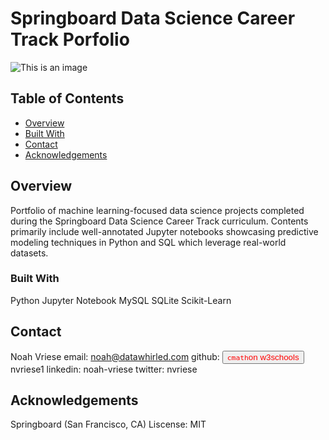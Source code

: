 # Springboard Data Science Career Track Porfolio

![This is an image](https://www.google.com/url?sa=i&url=https%3A%2F%2Fgithub.com%2Ftopics%2Fspringboard-data-science&psig=AOvVaw0yCR_rpmk3SupHR1v68a6N&ust=1666193124553000&source=images&cd=vfe&ved=0CAwQjRxqFwoTCIiY3JyL6voCFQAAAAAdAAAAABAE)

## Table of Contents

- [Overview](#overview)
- [Built With](#built-with)
- [Contact](#contact)
- [Acknowledgements](#acknowledgements)

## Overview

Portfolio of machine learning-focused data science projects completed during the Springboard Data Science Career Track curriculum. 
Contents primarily include well-annotated Jupyter notebooks showcasing predictive modeling techniques in Python and SQL which leverage real-world datasets. 

### Built With

Python
Jupyter Notebook
MySQL
SQLite
Scikit-Learn

## Contact

Noah Vriese
email: noah@datawhirled.com
github: <a><button name="button" style = "color: red" onclick="[https://www.w3schools.com/CPP/cpp_math.asp](https://github.com/nvriese1)">`cmath`on w3schools</button></a>nvriese1
linkedin: noah-vriese
twitter: nvriese

## Acknowledgements

Springboard (San Francisco, CA)
Liscense: MIT
